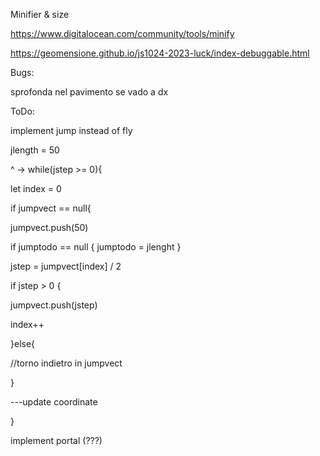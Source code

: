 Minifier & size

https://www.digitalocean.com/community/tools/minify

https://geomensione.github.io/js1024-2023-luck/index-debuggable.html

Bugs:

sprofonda nel pavimento se vado a dx

ToDo:

implement jump instead of fly

jlength = 50

^ -> while(jstep >= 0){

let index = 0

if jumpvect == null{

  jumpvect.push(50)
  
  if jumptodo == null { jumptodo = jlenght }
  
  jstep = jumpvect[index] / 2
  
  if jstep > 0 {
  
  jumpvect.push(jstep)
  
  index++
  
  }else{
  
  //torno indietro in jumpvect
  
  }
  
  ---update coordinate

}

implement portal (???)
